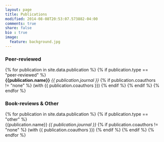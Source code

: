 ```yaml
---
layout: page
title: Publications
modified: 2014-08-08T20:53:07.573882-04:00
comments: true
share: false
bio : true
image:
  feature: background.jpg
---
```



<h3>Peer-reviewed</h3>

<dl>
{% for publication in site.data.publication %}
	{% if publication.type == "peer-reviewed" %}
  	<dt>  <strong>{{publication.name}}</strong> <i>{{ publication.journal }}</i> 
  	{% if publication.coauthors != "none" %} (with {{ publication.coauthors }})
	{% endif %}
	{% endif %}
{% endfor %}
</dl>


<h3>Book-reviews & Other</h3>


<dl>
{% for publication in site.data.publication %}
	{% if publication.type == "other" %}
  	<dt>  {{publication.name}} <i>{{ publication.journal }}</i>
  	{% if publication.coauthors != "none" %} (with {{ publication.coauthors }})
	{% endif %}
	{% endif %}
{% endfor %}
</dl>

